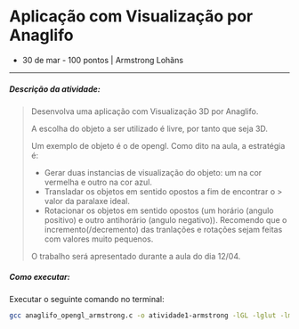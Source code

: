 # Aplicação com Visualização por Anaglifo

* 30 de mar - 100 pontos | Armstrong Lohãns

---

##### Descrição da atividade:

> Desenvolva uma aplicação com Visualização 3D por Anaglifo.
>
> A escolha do objeto a ser utilizado é livre, por tanto que seja 3D.
>
> Um exemplo de objeto é o  de opengl.
> Como dito na aula, a estratégia é:
>
> * Gerar duas instancias de visualização do objeto: um na cor vermelha e outro na cor azul.
> * Transladar os objetos em sentido opostos a fim de encontrar o > valor da paralaxe ideal.
> * Rotacionar os objetos em sentido opostos (um horário (angulo positivo) e outro antihorário (angulo negativo)).
> Recomendo que o incremento(/decremento) das tranlações e rotações sejam feitas com valores muito pequenos.
>
> O trabalho será apresentado durante a aula do dia 12/04.

##### Como executar:

Executar o seguinte comando no terminal:

```bash
gcc anaglifo_opengl_armstrong.c -o atividade1-armstrong -lGL -lglut -lm -lGLU -lOpenGL && ./atividade1-armstrong
```
